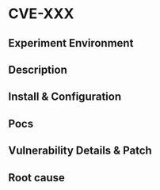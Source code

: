 # CVE-XXX

## Experiment Environment

## Description

## Install & Configuration

## Pocs

## Vulnerability Details & Patch

## Root cause

